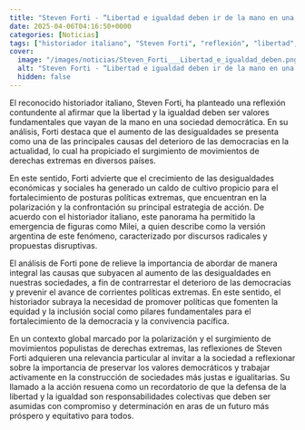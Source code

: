 ```yaml
---
title: "Steven Forti - “Libertad e igualdad deben ir de la mano en una sociedad democrática”"
date: 2025-04-06T04:16:50+0000
categories: [Noticias]
tags: ["historiador italiano", "Steven Forti", "reflexión", "libertad", "igualdad", "desigualdades", "democracias", "movimientos de derechas extremas", "crecimiento de las desigualdades económicas", "sociales", "polarización", "confrontación", "posturas políticas extrem"]
cover:
  image: "/images/noticias/Steven_Forti___Libertad_e_igualdad_deben.png"
  alt: "Steven Forti - “Libertad e igualdad deben ir de la mano en una sociedad democrática”"
  hidden: false
---
```


El reconocido historiador italiano, Steven Forti, ha planteado una reflexión contundente al afirmar que la libertad y la igualdad deben ser valores fundamentales que vayan de la mano en una sociedad democrática. En su análisis, Forti destaca que el aumento de las desigualdades se presenta como una de las principales causas del deterioro de las democracias en la actualidad, lo cual ha propiciado el surgimiento de movimientos de derechas extremas en diversos países.

En este sentido, Forti advierte que el crecimiento de las desigualdades económicas y sociales ha generado un caldo de cultivo propicio para el fortalecimiento de posturas políticas extremas, que encuentran en la polarización y la confrontación su principal estrategia de acción. De acuerdo con el historiador italiano, este panorama ha permitido la emergencia de figuras como Milei, a quien describe como la versión argentina de este fenómeno, caracterizado por discursos radicales y propuestas disruptivas.

El análisis de Forti pone de relieve la importancia de abordar de manera integral las causas que subyacen al aumento de las desigualdades en nuestras sociedades, a fin de contrarrestar el deterioro de las democracias y prevenir el avance de corrientes políticas extremas. En este sentido, el historiador subraya la necesidad de promover políticas que fomenten la equidad y la inclusión social como pilares fundamentales para el fortalecimiento de la democracia y la convivencia pacífica.

En un contexto global marcado por la polarización y el surgimiento de movimientos populistas de derechas extremas, las reflexiones de Steven Forti adquieren una relevancia particular al invitar a la sociedad a reflexionar sobre la importancia de preservar los valores democráticos y trabajar activamente en la construcción de sociedades más justas e igualitarias. Su llamado a la acción resuena como un recordatorio de que la defensa de la libertad y la igualdad son responsabilidades colectivas que deben ser asumidas con compromiso y determinación en aras de un futuro más próspero y equitativo para todos.
